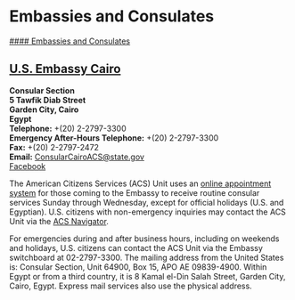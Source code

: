 # Embassies and Consulates

[#### Embassies and Consulates](javascript:void(0); "Embassies and Consulates")

## [U.S. Embassy Cairo](https://eg.usembassy.gov/embassy-consulate/cairo/)

**Consular Section  
5 Tawfik Diab Street  
Garden City, Cairo  
Egypt  
Telephone:** +(20) 2-2797-3300  
**Emergency After-Hours Telephone:** +(20) 2-2797-3300  
**Fax:** +(20) 2-2797-2472  
**Email:** [ConsularCairoACS@state.gov](mailto:consularcairoacs@state.gov)  
[Facebook](https://www.facebook.com/USEmbassyCairo)

The American Citizens Services (ACS) Unit uses an [online appointment system](https://evisaforms.state.gov/acs/default.asp?postcode=CRO&appcode=1) for those coming to the Embassy to receive routine consular services Sunday through Wednesday, except for official holidays (U.S. and Egyptian). U.S. citizens with non-emergency inquiries may contact the ACS Unit via the [ACS Navigator](https://docs.google.com/forms/d/e/1FAIpQLSeFCNdFQimnhRxlGebh2Gt1eZXzDQnBDO1JyrExguDvk42ysw/viewform).

For emergencies during and after business hours, including on weekends and holidays, U.S. citizens can contact the ACS Unit via the Embassy switchboard at 02-2797-3300. The mailing address from the United States is: Consular Section, Unit 64900, Box 15, APO AE 09839-4900. Within Egypt or from a third country, it is 8 Kamal el-Din Salah Street, Garden City, Cairo, Egypt. Express mail services also use the physical address.